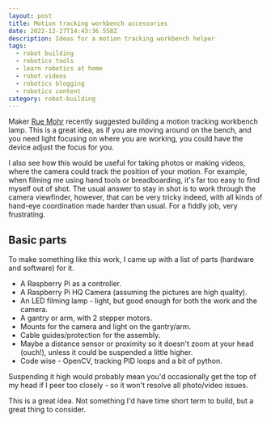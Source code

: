 ```yaml
---
layout: post
title: Motion tracking workbench accessories
date: 2022-12-27T14:43:36.558Z
description: Ideas for a motion tracking workbench helper
tags:
  - robot building
  - robotics tools
  - learn robotics at home
  - robot videos
  - robotics blogging
  - robotics content
category: robot-building
---
```

Maker [Rue Mohr](http://ruemohr.org/) recently suggested building a motion tracking workbench lamp. This is a great idea, as if you are moving around on the bench, and you need light focusing on where you are working, you could have the device adjust the focus for you.

I also see how this would be useful for taking photos or making videos, where the camera could track the position of your motion. For example, when filming  me using hand tools or breadboarding, it's far too easy to find myself out of shot. The usual answer to stay in shot is to work through the camera viewfinder, however, that can be very tricky indeed, with all kinds of hand-eye coordination made harder than usual. For a fiddly job, very frustrating.

## Basic parts

To make something like this work, I came up with a list of parts (hardware and software) for it.
- A Raspberry Pi as a controller.
- A Raspberry Pi HQ Camera (assuming the pictures are high quality).
- An LED filming lamp - light, but good enough for both the work and the camera.
- A gantry or arm, with 2 stepper motors.
- Mounts for the camera and light on the gantry/arm.
- Cable guides/protection for the assembly.
- Maybe a distance sensor or proximity so it doesn't zoom at your head (ouch!), unless it could be suspended a little higher.
- Code wise - OpenCV, tracking PID loops and a bit of python.

Suspending it high would probably mean you'd occasionally get the top of my head if I peer too closely - so it won't resolve all photo/video issues.

This is a great idea. Not something I'd have time short term to build, but a great thing to consider.
